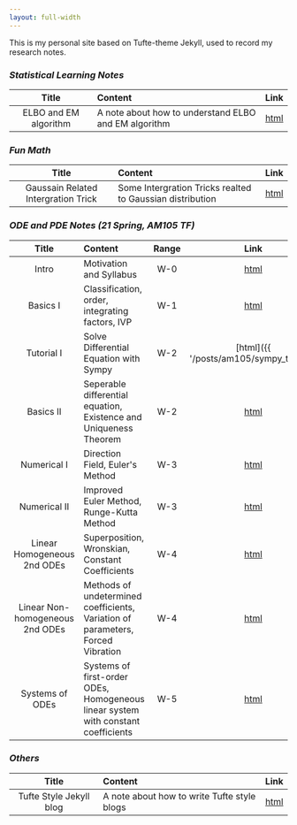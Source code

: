 ```yaml
---
layout: full-width
---
```


This is my personal site based on Tufte-theme Jekyll, used to record my research notes. 




### <i class='contrast'>Statistical Learning Notes</i>

|  Title  | Content | Link |
|:--:|:------------|:---:|
|ELBO and EM algorithm| A note about how to understand ELBO and EM algorithm| [html](stat/elbo/)|


### <i class='contrast'>Fun Math</i>

|  Title  | Content | Link |
|:--:|:------------|:---:|
|Gaussain Related Intergration Trick| Some Intergration Tricks realted to Gaussian distribution| [html](funmath/gaussian/)|

### <i class='contrast'>ODE and PDE Notes (21 Spring, AM105 TF)</i>

|  Title  | Content | Range| Link |
|:--:|:------------|:---:|:---:|
|Intro|Motivation and Syllabus|W-0| [html](am105)|
|Basics I|Classification, order, integrating factors, IVP|W-1| [html](am105/part1/)|
|Tutorial I|Solve Differential Equation with Sympy|W-2| [html]({{ '/posts/am105/sympy_tutorial' | relative_url }})|
|Basics II|Seperable differential equation, Existence and Uniqueness Theorem| W-2|[html](am105/part2/)|
|Numerical I|Direction Field, Euler's Method| W-3|[html](am105/part3/)|
|Numerical II|Improved Euler Method, Runge-Kutta Method| W-3 |[html](am105/part4/)|
|Linear Homogeneous 2nd ODEs|Superposition, Wronskian, Constant Coefficients| W-4|[html](am105/part5/)|
|Linear Non-homogeneous 2nd ODEs|Methods of undetermined coefficients, Variation of parameters, Forced Vibration| W-4|[html](am105/part6/)|
|Systems of ODEs|Systems of first-order ODEs, Homogeneous linear system with constant coefficients| W-5|[html](am105/part7/)|

### <i class='contrast'>Others</i>

|  Title  | Content | Link |
|:--:|:------------|:---:|
|Tufte Style Jekyll blog|A note about how to write Tufte style blogs| [html](syntax)|

